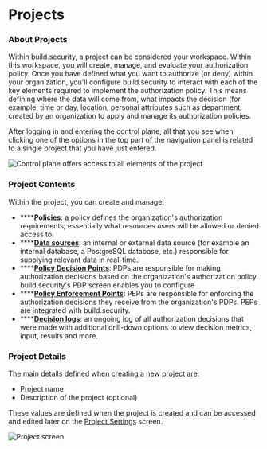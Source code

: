 # Projects

### About Projects

Within build.security, a project can be considered your workspace. Within this workspace, you will create, manage, and evaluate your authorization policy. Once you have defined what you want to authorize \(or deny\) within your organization, you'll configure build.security to interact with each of the key elements required to implement the authorization policy. This means defining where the data will come from, what impacts the decision \(for example, time or day, location, personal attributes such as department, created by an organization to apply and manage its authorization policies.

After logging in and entering the control plane, all that you see when clicking one of the options in the top part of the navigation panel is related to a single project that you have just entered.

![Control plane offers access to all elements of the project](https://files.readme.io/228d37d-policy.PNG)

### Project Contents

Within the project, you can create and manage:

* \*\*\*\*[**Policies**](../policies/): a policy defines the organization's authorization requirements, essentially what resources users will be allowed or denied access to.
* \*\*\*\*[**Data sources**](../data-sources/): an internal or external data source \(for example an internal database, a PostgreSQL database, etc.\) responsible for supplying relevant data in real-time.
* \*\*\*\*[**Policy Decision Points**](../policy-decision-points-pdp/): PDPs are responsible for making authorization decisions based on the organization's authorization policy. build.security's PDP screen enables you to configure
* \*\*\*\*[**Policy Enforcement Points**](../pep-integrations.md): PEPs are responsible for enforcing the authorization decisions they receive from the organization's PDPs. PEPs are integrated with build.security.
* \*\*\*\*[**Decision logs**](../decision-logs/): an ongoing log of all authorization decisions that were made with additional drill-down options to view decision metrics, input, results and more.

### Project Details

The main details defined when creating a new project are:

* Project name
* Description of the project \(optional\)

These values are defined when the project is created and can be accessed and edited later on the [Project Settings](../project-settings/) screen.

![Project screen](https://files.readme.io/872aba7-newproject.PNG)





